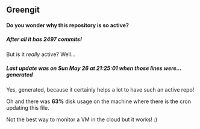 ## Greengit

#### Do you wonder why this repository is so active?

##### After all it has 2497 commits!

But is it *really* active? Well...

##### Last update was on Sun May 26 at 21:25:01 when those lines were... generated

Yes, generated, because it certainly helps a lot to have such an active repo!

Oh and there was **63%** disk usage on the machine
where there is the cron updating this file.

Not the best way to monitor a VM in the cloud but it works! :)
